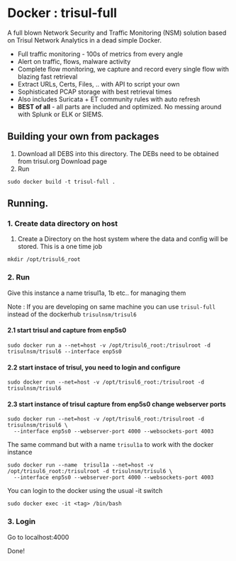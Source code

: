 Docker : trisul-full
===========

A full blown Network Security and Traffic Monitoring (NSM) solution based on Trisul Network Analytics in a dead simple Docker. 

- Full traffic monitoring - 100s of metrics from every angle
- Alert on traffic, flows, malware activity
- Complete flow monitoring, we capture and record every single flow with blazing fast retrieval
- Extract URLs, Certs, Files, .. with API to script your own
- Sophisticated PCAP storage with best retrieval times
- Also includes Suricata + ET community rules with auto refresh 
- **BEST of all**  - all parts are included and optimized. No messing around with Splunk or ELK or SIEMS. 


Building your own from packages
---------

1. Download all DEBS into this directory. The DEBs need to be obtained from trisul.org Download page
2. Run

````docker
sudo docker build -t trisul-full .
````

Running.
---------

### 1. Create data directory on host 

1. Create a Directory on the host system where the data and config will be stored. This is a one time job

````
mkdir /opt/trisul6_root
````

### 2. Run 

Give this instance a name trisul1a, 1b etc.. for managing them 

Note :  If you are developing on same machine you can use `trisul-full` instead of the dockerhub `trisulnsm/trisul6` 

#### 2.1 start trisul and capture from enp5s0 

````
sudo docker run a --net=host -v /opt/trisul6_root:/trisulroot -d trisulnsm/trisul6 --interface enp5s0 
````


#### 2.2 start instace of trisul, you need to login and configure 

````
sudo docker run --net=host -v /opt/trisul6_root:/trisulroot -d trisulnsm/trisul6 
````

#### 2.3 start instance of trisul capture from enp5s0 change webserver ports 

````
sudo docker run --net=host -v /opt/trisul6_root:/trisulroot -d trisulnsm/trisul6 \
  --interface enp5s0 --webserver-port 4000 --websockets-port 4003 
````

The same command but with a name `trisul1a` to work with the docker instance 

````
sudo docker run --name  trisul1a --net=host -v /opt/trisul6_root:/trisulroot -d trisulnsm/trisul6 \
  --interface enp5s0 --webserver-port 4000 --websockets-port 4003 
````

You can login to the docker using the usual -it switch 


````
sudo docker exec -it <tag> /bin/bash
````

### 3. Login

Go to localhost:4000

Done! 
